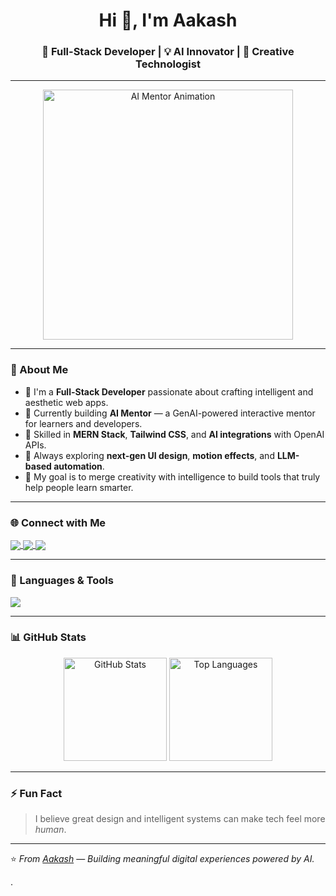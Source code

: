 <h1 align="center">Hi 👋, I'm Aakash</h1>
<h3 align="center">🚀 Full-Stack Developer | 💡 AI Innovator | 🎨 Creative Technologist</h3>

---

<div align="center">
  <img src="https://media.giphy.com/media/L1R1tvI9svkIWwpVYr/giphy.gif" width="400" alt="AI Mentor Animation"/>
</div>

---

### 👋 About Me  

- 🚀 I'm a **Full-Stack Developer** passionate about crafting intelligent and aesthetic web apps.  
- 🤖 Currently building **AI Mentor** — a GenAI-powered interactive mentor for learners and developers.  
- 💬 Skilled in **MERN Stack**, **Tailwind CSS**, and **AI integrations** with OpenAI APIs.  
- 🧠 Always exploring **next-gen UI design**, **motion effects**, and **LLM-based automation**.  
- 🎯 My goal is to merge creativity with intelligence to build tools that truly help people learn smarter.  

---

### 🌐 Connect with Me  

<p align="left">
  <a href="https://www.linkedin.com/in/aakash0007/" target="_blank">
    <img align="center" src="https://img.shields.io/badge/LINKEDIN-0077B5?style=for-the-badge&logo=linkedin&logoColor=white"/>
  </a>
  <a href="https://www.instagram.com/aakxsh.11/" target="_blank">
    <img align="center" src="https://img.shields.io/badge/INSTAGRAM-E4405F?style=for-the-badge&logo=instagram&logoColor=white"/>
  </a>
  <a href="mailto:Aakashh.1109@gmail.com" target="_blank">
    <img align="center" src="https://img.shields.io/badge/EMAIL-D14836?style=for-the-badge&logo=gmail&logoColor=white"/>
  </a>
</p>

---

### 🧰 Languages & Tools  

<p align="left">
  <img src="https://skillicons.dev/icons?i=html,css,js,react,nodejs,express,mongodb,tailwind,git,github,vscode,cpp,python,figma" />
</p>

---

### 📊 GitHub Stats  

<p align="center">
  <img src="https://github-readme-stats.vercel.app/api?username=aakash&show_icons=true&theme=radical" alt="GitHub Stats" height="165"/>
  <img src="https://github-readme-stats.vercel.app/api/top-langs/?username=aakash&layout=compact&theme=radical" alt="Top Languages" height="165"/>
</p>

---

### ⚡ Fun Fact  
> I believe great design and intelligent systems can make tech feel more *human*.  

---

⭐️ *From [Aakash](https://github.com/aakash)* — *Building meaningful digital experiences powered by AI.*

.
